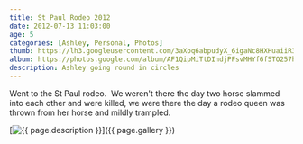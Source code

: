 ```yaml
---
title: St Paul Rodeo 2012
date: 2012-07-13 11:03:00
age: 5
categories: [Ashley, Personal, Photos]
thumb: https://lh3.googleusercontent.com/3aXoq6abpudyX_6igaNc8HXHuaiiR3urgCKT9gaXt2GIYCmC0s3NvXDKS5WPlV-kbtYOr0pzROvhYOLuB_hQRRefJ1BXKZYLXdIV6j7xEstf9zB7Vy9ThCUGQsKg0Z9xTW0joFuaoHWe1mZYn0qYDwwj0yAo__XkEXfVrH6gRFTZdIG0nnNJw_-foIrqMl7ShbAq8G5o9xXI0PnKtdyyPy8reZaJv1tv50-Si2Ylwj3ti-dJEll6N1FrClr14O1OCLVQ4m4sVmGejQGHyG90o7ExV0Usg21OZgrJ8G-omZQvrMmRjnV8R3CcFGh4N_fqGwCdXYw0lA57G3lK4m9SqC1-97GAvgaSpuo_LHw8qMOy9LSbxAND1s3Nv3gfpnwC3XZ_JJBOmu8uHLfN2G7nJpzsRjF5SgO0_aqyAoQYJvK0MHKd0gv9ifyigKWYJVfc9X26LOLN9YJCg5hb4pvXC0QjYPBZdJ4OGso2nWxEV6DUVagnsFIjlNdpU2HPwCXtv_DYTezBOj6eZLCroogidJa8CSGbsg2VaQY4OOW9OMf9IzzTENpb5SckecO20I4ZF1kuOl86rpB5puny7z_NIZ_brGlipsPJwWnsxv_zKZ-WmPdM9VoerMfgK2LyGwkjjlWd43I03S4CzvNflbaZ874B91PgqOuJKvZ2B79F56yZprvmpA=w654-h488-no
album: https://photos.google.com/album/AF1QipMiTtDIndjPFsvMHYf6f5TO257h-JCetCinBW5b?key=CIKIn9_Mm7fT8AE
description: Ashley going round in circles
---
```

Went to the St Paul rodeo.  We weren't there the day two horse slammed into each other and were killed, we were there the day a rodeo queen was thrown from her horse and mildly trampled.

[<img src="{{ page.thumb }}" alt="{{ page.description }}" class="wyseguys-album"/>]({{ page.gallery }})
